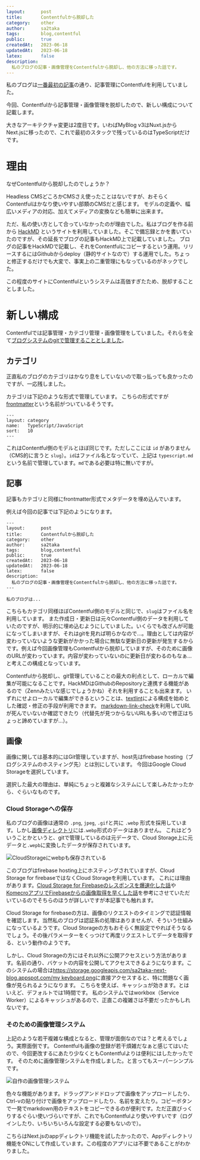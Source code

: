 ```yaml
---
layout:      post
title:       Contentfulから脱却した
category:    other
author:      sa2taka
tags:        blog,contentful
public:      true
createdAt:   2023-06-18
updatedAt:   2023-06-18
latex:       false
description:
  私のブログの記事・画像管理をContentfulから脱却し、他の方法に移った話です。
---
```


私のブログは[一番最初の記事](https://blog.sa2taka.com/post/blog-created-with-nuxt-typescript-contentful-and-etc/)の通り、記事管理にContentfulを利用していました。

今回、Contentfulから記事管理・画像管理を脱却したので、新しい構成について記載します。

大きなアーキテクチャ変更は2度目です。いわばMyBlog v3はNuxt.jsからNext.jsに移ったので、これで最初のスタックで残っているのはTypeScriptだけです。

# 理由

なぜContentfulから脱却したのでしょうか？

Headless CMSどころかCMSさえ使ったことはないですが、おそらくContentfulはかなり使いやすい部類のCMSだと感じます。
モデルの定義や、幅広いメディアの対応、加えてメディアの変換なども簡単に出来ます。

ただ、私の使い方として合っていなかったのが理由でした。私はブログを作る前から [HackMD](https://hackmd.io/?nav=overview) というサイトを利用していました。そこで備忘録とかを書いていたのですが、その延長でブログの記事もHackMD上で記載していました。
ブログの記事をHackMDで記載し、それをContentfulにコピーするという運用。リリースするにはGithubからdeploy（静的サイトなので）する運用でした。ちょっと修正するだけでも大変で、事実上の二重管理にもなっているのがネックでした。

この程度のサイトにContentfulというシステムは高価すぎたため、脱却することとしました。

# 新しい構成

Contentfulでは記事管理・カテゴリ管理・画像管理をしていました。それらを全て[ブログシステムのgitで管理することとしました](https://github.com/sa2taka/next-blog/tree/main/_data)。

## カテゴリ

正直私のブログのカテゴリはかなり息をしていないので取っ払っても良かったのですが、一応残しました。

カテゴリは下記のような形式で管理しています。
こちらの形式ですが [frontmatter](https://middlemanapp.com/jp/basics/frontmatter/)という名前がついているそうです。

```
---
layout: category
name:   TypeScript/JavaScript
sort:   10
---
```

これはContentful側のモデルとほぼ同じです。ただしここには `id` がありません（CMS的に言うと `slug`）。`id`はファイル名となっていて、上記は `typescript.md` という名前で管理しています。`md`である必要は特に無いですが。

## 記事

記事もカテゴリと同様にfrontmatter形式でメタデータを埋め込んでいます。

例えば今回の記事では下記のようになります。

```
---
layout:      post
title:       Contentfulから脱却した
category:    other
author:      sa2taka
tags:        blog,contentful
public:      true
createdAt:   2023-06-18
updatedAt:   2023-06-18
latex:       false
description:
  私のブログの記事・画像管理をContentfulから脱却し、他の方法に移った話です。
---

私のブログは...
```

こちらもカテゴリ同様ほぼContentful側のモデルと同じで、`slug`はファイル名を利用しています。
また作成日・更新日は元々Contentful側のデータを利用していたのですが、明示的に埋め込むようにしていました。いくらでも改ざんが可能になってしまいますが、それはgitを見れば明らかなので...。理由としては内容が変わっていないような更新がかかった場合に無駄な更新日の更新が発生するからです。例えば今回画像管理もContentfulから脱却していますが、そのために画像のURLが変わっています。内容が変わっていないのに更新日が変わるのもなぁ...と考えこの構成となっています。

Contentfulから脱却し、git管理していることの最大の利点として、ローカルで編集が可能になることです。HackMDはGithubのRepositoryと連携する機能があるので（Zennみたいな感じでしょうかね）それを利用することも出来ます。
いずれにせよローカルで編集ができるということは、[textlint](https://textlint.github.io/)による構成を始めとした確認・修正の手段が利用できます。
[markdown-link-check](https://github.com/marketplace/actions/markdown-link-check)を利用してURLが死んでいないか確認できたり（代替先が見つからないURLも多いので修正はちょっと諦めていますが...）。

## 画像

画像に関しては基本的にはGit管理していますが、host先はfirebase hosting（ブログシステムのホスティング先）とは別にしています。
今回はGoogle Cloud Storageを選択しています。

選択した最大の理由は、単純にちょっと複雑なシステムにして楽しみたかったから、ぐらいなものです。

### Cloud Storageへの保存

私のブログの画像は通常の `.png`, `jpeg`, `.gif`と共に `.webp` 形式を採用しています。しかし[画像ディレクトリ](https://github.com/sa2taka/next-blog/tree/main/_data/_images)には`.webp`形式のデータはありません。
これはどういうことかというと、gitで管理しているのは元データで、Cloud Storage上に元データと`.wepb`に変換したデータが保存されています。

![CloudStorageにwebpも保存されている](https://storage.googleapis.com/sa2taka-next-blog.appspot.com/CloudStorage%E3%81%ABwebp%E3%82%82%E4%BF%9D%E5%AD%98%E3%81%95%E3%82%8C%E3%81%A6%E3%81%84%E3%82%8B.png)

このブログはfirebase hosting上にホスティングされていますが、Cloud Storage for firebaseではなくCloud Storageを利用しています。
これには理由があります。[Cloud Storage for Firebaseのレスポンスを爆速化した話](https://qiita.com/qrusadorz/items/4a8e62c20bc788ab0585)や[KomecroアプリでFirebaseからの画像取得を早くした話](https://techlife.cookpad.com/entry/2018/11/02/100000)を参考にさせていただいているのでそちらのほうが詳しいですが本記事でも触れます。

Cloud Storage for firebaseの方は、画像のリクエストのタイミングで認証情報を確認します。当然私のブログは認証系の処理はありませんが、そういう仕組みになっているようです。Cloud Storageの方もおそらく無設定でやればそうなるでしょう。その後パラメーターをくっつけて再度リクエストしてデータを取得する、という動作のようです。

しかし、Cloud Storageの方にはそれ以外に公開アクセスという方法があります。名前の通り、バケットの内容を公開してアクセスできるようになります。このシステムの場合は[https://storage.googleapis.com/sa2taka-next-blog.appspot.com/my keyboard.png](https://storage.googleapis.com/sa2taka-next-blog.appspot.com/my%20keyboard.png)に直接アクセスすると、特に問題なく画像が見られるようになります。
こちらを使えば、キャッシュが効きます。とはいえど、デフォルトでは1時間です。
私のシステムではworkbox（Service Worker）によるキャッシュがあるので、正直この複雑さは不要だったかもしれないです。

### そのための画像管理システム

上記のような若干複雑な構成となると、管理が面倒なのでは？と考えるでしょう。実際面倒です。
Contentfulも画像の登録が若干煩雑だなぁと感じてはいたので、今回更改するにあたり少なくともContentfulよりは便利にはしたかったです。
そのために画像管理システムを作成しました。と言ってもスーパーシンプルです。

![自作の画像管理システム](https://storage.googleapis.com/sa2taka-next-blog.appspot.com/%E8%87%AA%E4%BD%9C%E3%81%AE%E7%94%BB%E5%83%8F%E7%AE%A1%E7%90%86%E3%82%B7%E3%82%B9%E3%83%86%E3%83%A0.png)

色々な機能があります。ドラッグアンドドロップで画像をアップロードしたり、Ctrl-vの貼り付けで画像をアップロードしたり、名前を変えたり。コピーボタンで一発でmarkdown用のテキストをコピーできるのが便利です。ただ正直びっくりするぐらい使いづらいですが、これでもContentfulより使いやすいです（ログインしたり、いちいちいろんな設定する必要もないので）。

こちらはNext.jsのappディレクトリ機能を試したかったので、Appディレクトリ機能をONにして作成しています。この程度のアプリには不要であることがわかりました。
